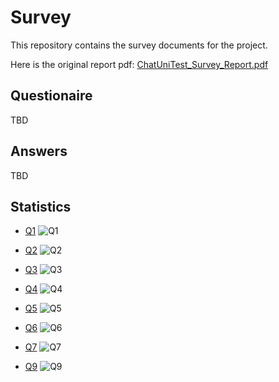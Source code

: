 # Survey

This repository contains the survey documents for the project.

Here is the original report pdf: [ChatUniTest_Survey_Report.pdf](ChatUniTest_Survey_Report.pdf)

## Questionaire
TBD

## Answers
TBD

## Statistics

- [Q1](q1.pdf!)
![Q1](img/q1.jpg)

- [Q2](q2.pdf)
![Q2](img/q2.jpg)

- [Q3](q3.pdf)
![Q3](img/q3.jpg)

- [Q4](q4.pdf)
![Q4](img/q4.jpg)

- [Q5](q5.pdf)
![Q5](img/q5.jpg)

- [Q6](q6.pdf)
![Q6](img/q6.jpg)

- [Q7](q7.pdf)
![Q7](img/q7.jpg)


- [Q9](q9.pdf)
![Q9](img/q9.jpg)
